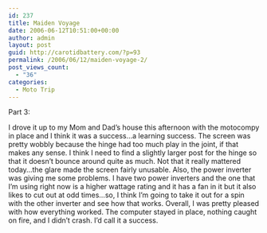 ```yaml
---
id: 237
title: Maiden Voyage
date: 2006-06-12T10:51:00+00:00
author: admin
layout: post
guid: http://carotidbattery.com/?p=93
permalink: /2006/06/12/maiden-voyage-2/
post_views_count:
  - "36"
categories:
  - Moto Trip
---
```

Part 3:



I drove it up to my Mom and Dad&#8217;s house this afternoon with the motocompy in place and I think it was a success&#8230;a learning success. The screen was pretty wobbly because the hinge had too much play in the joint, if that makes any sense. I think I need to find a slightly larger post for the hinge so that it doesn&#8217;t bounce around quite as much. Not that it really mattered today&#8230;the glare made the screen fairly unusable. Also, the power inverter was giving me some problems. I have two power inverters and the one that I&#8217;m using right now is a higher wattage rating and it has a fan in it but it also likes to cut out at odd times&#8230;so, I think I&#8217;m going to take it out for a spin with the other inverter and see how that works. Overall, I was pretty pleased with how everything worked. The computer stayed in place, nothing caught on fire, and I didn&#8217;t crash. I&#8217;d call it a success.
